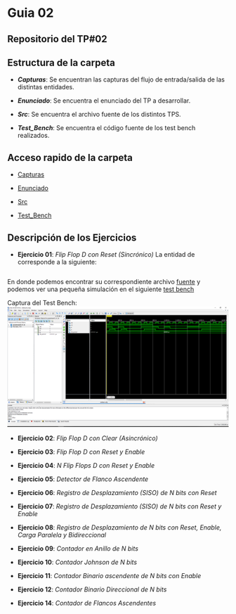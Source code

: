 # Guia 02

## Repositorio del TP#02

## Estructura de la carpeta

* ***Capturas***: Se encuentran las capturas del flujo de entrada/salida de las distintas entidades.

* ***Enunciado***: Se encuentra el enunciado del TP a desarrollar.

* ***Src***: Se encuentra el archivo fuente de los distintos TPS.

* ***Test_Bench***: Se encuentra el código fuente de los test bench realizados.

## Acceso rapido de la carpeta

* [Capturas](/guia02/capturas/)

* [Enunciado](/guia02/enunciado/guiaDeClase02.pdf)

* [Src](/guia02/src/)

* [Test_Bench](/guia02/test_bench/)

## Descripción de los Ejercicios

* **Ejercicio 01**: *Flip Flop D con Reset (Sincrónico)*
La entidad de corresponde a la siguiente: 

```vhdl
```

En donde podemos encontrar su correspondiente archivo [fuente](/guia02/src/guiaDeClase02_01.vhd) y podemos ver una pequeña simulación en el siguiente [test bench](/guia02/test_bench/guiaDeClase02_01_tb.vhd)

Captura del Test Bench:
![alt text](https://github.com/nicoriostaurasi/TD1_UTN_FRBA/blob/master/guia02/capturas/screenguiaDeClase02_01.PNG?raw=true "Logo Title Text 1")

* **Ejercicio 02**: *Flip Flop D con Clear (Asincrónico)*

* **Ejercicio 03**: *Flip Flop D con Reset y Enable*

* **Ejercicio 04**: *N Flip Flops D con Reset y Enable*

* **Ejercicio 05**: *Detector de Flanco Ascendente*

* **Ejercicio 06**: *Registro de Desplazamiento (SISO) de N bits con Reset*

* **Ejercicio 07**: *Registro de Desplazamiento (SISO) de N bits con Reset y Enable*

* **Ejercicio 08**: *Registro de Desplazamiento de N bits con Reset, Enable, Carga Paralela y Bidireccional*

* **Ejercicio 09**: *Contador en Anillo de N bits*

* **Ejercicio 10**: *Contador Johnson de N bits*

* **Ejercicio 11**: *Contador Binario ascendente de N bits con Enable*

* **Ejercicio 12**: *Contador Binario Direccional de N bits*

* **Ejercicio 14**: *Contador de Flancos Ascendentes*

